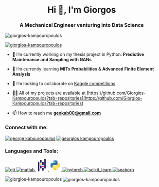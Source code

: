 <h1 align="center">Hi 👋, I'm Giorgos</h1>
<h3 align="center">A Mechanical Engineer venturing into Data Science</h3>

<p align="left"> <img src="https://komarev.com/ghpvc/?username=giorgios-kampouropoulos&label=Profile%20views&color=0e75b6&style=flat" alt="giorgios-kampouropoulos" /> </p>

<p align="left"> <a href="https://github.com/ryo-ma/github-profile-trophy"><img src="https://github-profile-trophy.vercel.app/?username=giorgios-kampouropoulos" alt="giorgios-kampouropoulos" /></a> </p>

- 🔭 I’m currently working on my thesis project in Python: **Predictive Maintenance and Sampling with GANs**

- 🌱 I’m currently learning **MITx Probabilities & Advanced Finite Element Analysis**

- 👯 I’m looking to collaborate on [Kaggle competitions](https://www.kaggle.com/)

- 👨‍💻 All of my projects are available at [https://github.com/Giorgios-Kampouropoulos?tab=repositories](https://github.com/Giorgios-Kampouropoulos?tab=repositories)

- 📫 How to reach me **geokab00@gmail.com**

<h3 align="left">Connect with me:</h3>
<p align="left">
<a href="https://linkedin.com/in/george kabouropoulos" target="blank"><img align="center" src="https://raw.githubusercontent.com/rahuldkjain/github-profile-readme-generator/master/src/images/icons/Social/linked-in-alt.svg" alt="george kabouropoulos" height="30" width="40" /></a>
<a href="https://kaggle.com/georgios kampouropoulos" target="blank"><img align="center" src="https://raw.githubusercontent.com/rahuldkjain/github-profile-readme-generator/master/src/images/icons/Social/kaggle.svg" alt="georgios kampouropoulos" height="30" width="40" /></a>
</p>

<h3 align="left">Languages and Tools:</h3>
<p align="left"> <a href="https://git-scm.com/" target="_blank" rel="noreferrer"> <img src="https://www.vectorlogo.zone/logos/git-scm/git-scm-icon.svg" alt="git" width="40" height="40"/> </a> <a href="https://www.mathworks.com/" target="_blank" rel="noreferrer"> <img src="https://upload.wikimedia.org/wikipedia/commons/2/21/Matlab_Logo.png" alt="matlab" width="40" height="40"/> </a> <a href="https://pandas.pydata.org/" target="_blank" rel="noreferrer"> <img src="https://raw.githubusercontent.com/devicons/devicon/2ae2a900d2f041da66e950e4d48052658d850630/icons/pandas/pandas-original.svg" alt="pandas" width="40" height="40"/> </a> <a href="https://www.python.org" target="_blank" rel="noreferrer"> <img src="https://raw.githubusercontent.com/devicons/devicon/master/icons/python/python-original.svg" alt="python" width="40" height="40"/> </a> <a href="https://pytorch.org/" target="_blank" rel="noreferrer"> <img src="https://www.vectorlogo.zone/logos/pytorch/pytorch-icon.svg" alt="pytorch" width="40" height="40"/> </a> <a href="https://scikit-learn.org/" target="_blank" rel="noreferrer"> <img src="https://upload.wikimedia.org/wikipedia/commons/0/05/Scikit_learn_logo_small.svg" alt="scikit_learn" width="40" height="40"/> </a> <a href="https://seaborn.pydata.org/" target="_blank" rel="noreferrer"> <img src="https://seaborn.pydata.org/_images/logo-mark-lightbg.svg" alt="seaborn" width="40" height="40"/> </a> </p>

<p><img align="left" src="https://github-readme-stats.vercel.app/api/top-langs?username=giorgios-kampouropoulos&show_icons=true&locale=en&layout=compact" alt="giorgios-kampouropoulos" /></p>

<p>&nbsp;<img align="center" src="https://github-readme-stats.vercel.app/api?username=giorgios-kampouropoulos&show_icons=true&locale=en" alt="giorgios-kampouropoulos" /></p>
